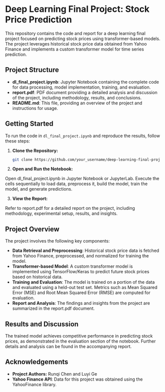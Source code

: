 # Deep Learning Final Project: Stock Price Prediction

This repository contains the code and report for a deep learning final project focused on predicting stock prices using transformer-based models. The project leverages historical stock price data obtained from Yahoo Finance and implements a custom transformer model for time series prediction.

## Project Structure

- **dl_final_project.ipynb**: Jupyter Notebook containing the complete code for data processing, model implementation, training, and evaluation.
- **report.pdf**: PDF document providing a detailed analysis and discussion of the project, including methodology, results, and conclusions.
- **README.md**: This file, providing an overview of the project and instructions for usage.

## Getting Started

To run the code in `dl_final_project.ipynb` and reproduce the results, follow these steps:

1. **Clone the Repository:**

   ```bash
   git clone https://github.com/your_username/deep-learning-final-project.git

2. **Open and Run the Notebook:**

Open dl_final_project.ipynb in Jupyter Notebook or JupyterLab. Execute the cells sequentially to load data, preprocess it, build the model, train the model, and generate predictions.

3. **View the Report:**

Refer to report.pdf for a detailed report on the project, including methodology, experimental setup, results, and insights.

## Project Overview

The project involves the following key components:

- **Data Retrieval and Preprocessing**: Historical stock price data is fetched from Yahoo Finance, preprocessed, and normalized for training the model.
- **Transformer-based Model**: A custom transformer model is implemented using TensorFlow/Keras to predict future stock prices based on historical data.
- **Training and Evaluation**: The model is trained on a portion of the data and evaluated using a held-out test set. Metrics such as Mean Squared Error (MSE) and Root Mean Squared Error (RMSE) are computed for evaluation.
- **Report and Analysis**: The findings and insights from the project are summarized in the report.pdf document.

## Results and Discussion

The trained model achieves competitive performance in predicting stock prices, as demonstrated in the evaluation section of the notebook. Further details and analysis can be found in the accompanying report.

## Acknowledgements

- **Project Authors:** Runqi Chen and Luyi Ge
- **Yahoo Finance API**: Data for this project was obtained using the YahooFinance library.
